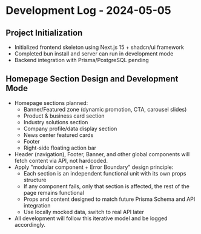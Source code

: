 # Development Log - 2024-05-05

## Project Initialization

- Initialized frontend skeleton using Next.js 15 + shadcn/ui framework
- Completed bun install and server can run in development mode
- Backend integration with Prisma/PostgreSQL pending

## Homepage Section Design and Development Mode

- Homepage sections planned:
  - Banner/Featured zone (dynamic promotion, CTA, carousel slides)
  - Product & business card section
  - Industry solutions section
  - Company profile/data display section
  - News center featured cards
  - Footer
  - Right-side floating action bar
- Header (navigation), Footer, Banner, and other global components will fetch content via API, not hardcoded.
- Apply "modular component + Error Boundary" design principle:
  - Each section is an independent functional unit with its own props structure
  - If any component fails, only that section is affected, the rest of the page remains functional
  - Props and content designed to match future Prisma Schema and API integration
  - Use locally mocked data, switch to real API later
- All development will follow this iterative model and be logged accordingly.
